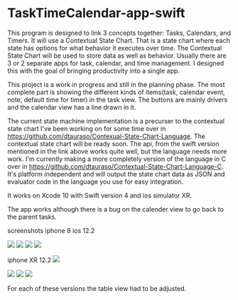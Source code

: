 # TaskTimeCalendar-app-swift

This program is designed to link 3 concepts together: Tasks, Calendars, and Timers.  It will use a Contextual State Chart.  That is a state chart where each state has options for what behavior it executes over time.  The Contextual State Chart will be used to store data as well as behavior.  Usually there are 3 or 2 separate apps for task, calendar, and time management.  I designed this with the goal of bringing productivity into a single app.

This project is a work in progress and still in the planning phase.  The most complete part is showing the different kinds of items(task, calendar event, note, default time for timer) in the task view.  The buttons are mainly drivers and the calendar view has a line drawn in it.  

The current state machine implementation is a precurser to the contextual state chart I've been working on for some time over in https://github.com/dtauraso/Contexual-State-Chart-Language.  The contextual state chart will be ready soon.  The api, from the swift version mentioned in the link above works quite well, but the language needs more work.  I'm currently making a more completely version of the language in C over in https://github.com/dtauraso/Contextual-State-Chart-Language-C.  It's platform independent and will output the state chart data as JSON and evaluator code in the language you use for easy integration. 


It works on Xcode 10 with Swift version 4 and ios simulator XR.

The app works although there is a bug on the calender view to go back to the parent tasks.

screenshots
iphone 8 ios 12.2

<img src="https://github.com/dtauraso/TaskTimeCalendar-app-swift/blob/master/iphone%208%20using%20ios%208/Screen%20Shot%202019-06-12%20at%201.33.52%20PM.png">

<img src="https://github.com/dtauraso/TaskTimeCalendar-app-swift/blob/master/iphone%208%20using%20ios%208/Screen%20Shot%202019-06-12%20at%201.33.55%20PM.png">
<img src="https://github.com/dtauraso/TaskTimeCalendar-app-swift/blob/master/iphone%208%20using%20ios%208/Screen%20Shot%202019-06-12%20at%201.33.58%20PM.png">

<img src="https://github.com/dtauraso/TaskTimeCalendar-app-swift/blob/master/iphone%208%20using%20ios%208/Screen%20Shot%202019-06-12%20at%201.34.06%20PM.png">


iphone XR 12.2
<img src="https://github.com/dtauraso/TaskTimeCalendar-app-swift/blob/master/iphone%20XR%20using%20ios%2012/Screen%20Shot%202019-06-12%20at%201.42.31%20PM.png">

<img src="https://github.com/dtauraso/TaskTimeCalendar-app-swift/blob/master/iphone%20XR%20using%20ios%2012/Screen%20Shot%202019-06-12%20at%201.42.34%20PM.png">
<img src="https://github.com/dtauraso/TaskTimeCalendar-app-swift/blob/master/iphone%20XR%20using%20ios%2012/Screen%20Shot%202019-06-12%20at%201.42.39%20PM.png">
<img src="https://github.com/dtauraso/TaskTimeCalendar-app-swift/blob/master/iphone%20XR%20using%20ios%2012/Screen%20Shot%202019-06-12%20at%201.44.05%20PM.png">

For each of these versions the table view had to be adjusted.
